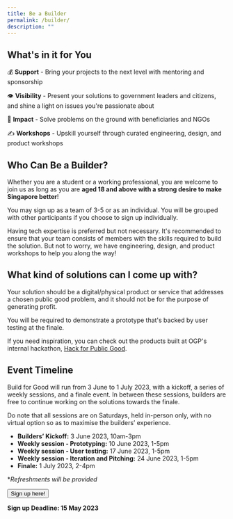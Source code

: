 ```yaml
---
title: Be a Builder
permalink: /builder/
description: ""
---
```

## **What's in it for You**
💰 **Support** - Bring your projects to the next level with mentoring and sponsorship

👁 **Visibility** - Present your solutions to government leaders and citizens, and shine a light on issues you're passionate about

👤 **Impact** - Solve problems on the ground with beneficiaries and NGOs

✍️ **Workshops** - Upskill yourself through curated engineering, design, and product workshops 

## **Who Can Be a Builder?**
Whether you are a student or a working professional, you are welcome to join us as long as you are **aged 18 and above with a strong desire to make Singapore better**!

You may sign up as a team of 3-5 or as an individual. You will be grouped with other participants if you choose to sign up individually.

Having tech expertise is preferred but not necessary. It's recommended to ensure that your team consists of members with the skills required to build the solution. But not to worry, we have engineering, design, and product workshops to help you along the way!

## **What kind of solutions can I come up with?**
Your solution should be a digital/physical product or service that addresses a chosen public good problem, and it should not be for the purpose of generating profit. 

You will be required to demonstrate a prototype that's backed by user testing at the finale.

If you need inspiration, you can check out the products built at OGP's internal hackathon, [Hack for Public Good](https://hack.gov.sg/2023-prototypes/armoury/).

## **Event Timeline**
Build for Good will run from 3 June to 1 July 2023, with a kickoff, a series of weekly sessions, and a finale event. In between these sessions, builders are free to continue working on the solutions towards the finale. 

Do note that all sessions are on Saturdays, held in-person only, with no virtual option so as to maximise the builders’ experience. 

*  **Builders’ Kickoff:** 3 June 2023, 10am-3pm
*  **Weekly session - Prototyping:** 10 June 2023, 1-5pm
*  **Weekly session - User testing:** 17 June 2023, 1-5pm
*  **Weekly session - Iteration and Pitching:** 24 June 2023, 1-5pm
*  **Finale:** 1 July 2023, 2-4pm

**Refreshments will be provided*

<a class="padding--top padding--bottom is-inline-block" href="https://go.gov.sg/buildforgood23"><button class="bp-button is-secondary is-medium has-text-white is-uppercase search-button">Sign up here!</button></a>

**Sign up Deadline: 15 May 2023**